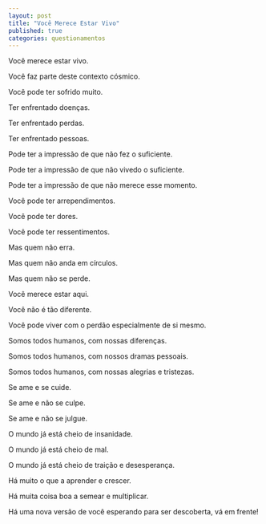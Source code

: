 ```yaml
---
layout: post
title: "Você Merece Estar Vivo"
published: true
categories: questionamentos
---
```



Você merece estar vivo.

Você faz parte deste contexto cósmico. 

Você pode ter sofrido muito.

Ter enfrentado doenças. 

Ter enfrentado perdas. 

Ter enfrentado pessoas. 

Pode ter a impressão de que não fez o suficiente. 

Pode ter a impressão de que não vivedo o suficiente.

Pode ter a impressão de que não merece esse momento. 

Você pode ter arrependimentos. 

Você pode ter dores. 

Você pode ter ressentimentos. 

Mas quem não erra. 

Mas quem não anda em círculos. 

Mas quem não se perde. 

Você merece estar aqui. 

Você não é tão diferente.

Você pode viver com o perdão especialmente de si mesmo. 

Somos todos humanos, com nossas diferenças. 

Somos todos humanos, com nossos dramas pessoais. 

Somos todos humanos, com nossas alegrias e tristezas.

Se ame e se cuide. 

Se ame e não se culpe. 

Se ame e não se julgue. 

O mundo já está cheio de insanidade.

O mundo já está cheio de mal.

O mundo já está cheio de traição e desesperança. 

Há muito o que a aprender e crescer. 

Há muita coisa boa a semear e multiplicar. 

Há uma nova versão de você esperando para ser descoberta, vá em frente! 




